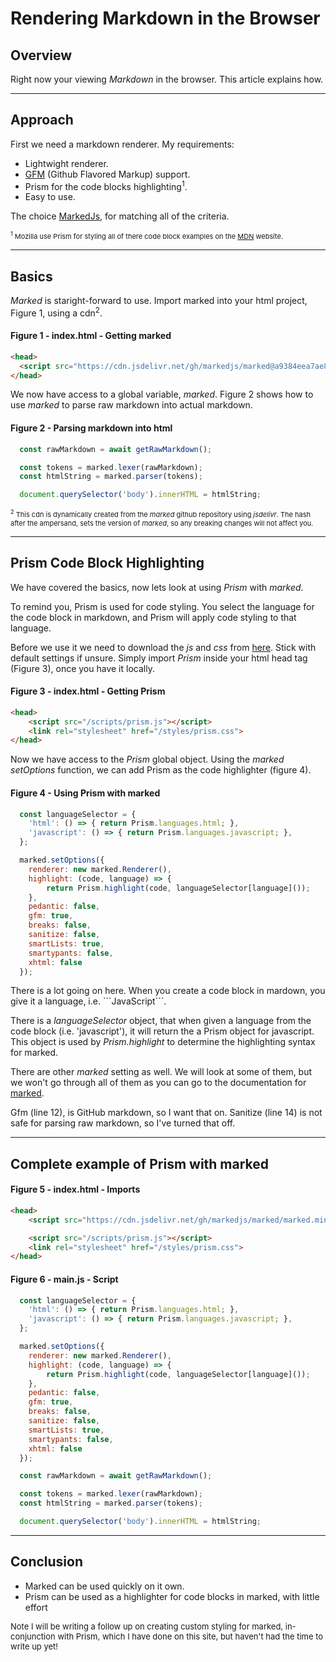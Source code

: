 # Rendering Markdown in the Browser

## Overview

Right now your viewing *Markdown* in the browser. This article explains how.

---

## Approach

First we need a markdown renderer. My requirements:
  - Lightwight renderer.
  - [GFM](https://github.github.com/gfm/) (Github Flavored Markup) support.
  - Prism for the code blocks highlighting<sup>1</sup>.
  - Easy to use.

The choice [MarkedJs](https://marked.js.org/#/README.md#README.md), for matching all of the criteria.

<span style=" font-size:11px;"><sup>1</sup> Mozilla use Prism for styling all of there code block examples on the [MDN](https://developer.mozilla.org/en-US/) website.</span>

---

## Basics

*Marked* is staright-forward to use. Import marked into your html project, Figure 1, using a cdn<sup>2</sup>.



#### Figure 1 - index.html - Getting marked
```html
<head>
  <script src="https://cdn.jsdelivr.net/gh/markedjs/marked@a9384eea7ae8bea6ef8a95470b315c73fdb3c189/marked.min.js"></script>;
</head>
```

We now have access to a global variable, *marked*. Figure 2 shows how to use *marked* to parse raw markdown into actual markdown.

#### Figure 2 - Parsing markdown into html
```javascript
  const rawMarkdown = await getRawMarkdown();

  const tokens = marked.lexer(rawMarkdown);
  const htmlString = marked.parser(tokens);

  document.querySelector('body').innerHTML = htmlString;
```


<span style=" font-size:11px;"><sup>2</sup> This cdn is dynamically created from the *marked* github repository using *jsdelivr*. The hash after the ampersand, sets the version of *marked*, so any breaking changes will not affect you.</span>

---

## Prism Code Block Highlighting

We have covered the basics, now lets look at using *Prism* with *marked*.

To remind you, Prism is used for code styling. You select the language for the code block in markdown, and Prism will apply code styling to that language.

Before we use it we need to download the *js* and *css* from [here](https://prismjs.com/download.html#themes=prism&languages=markup+css+clike+javascript). Stick with default settings if unsure. Simply import *Prism* inside your html head tag (Figure 3), once you have it locally.

#### Figure 3 - index.html - Getting Prism
```html
<head>
    <script src="/scripts/prism.js"></script>
    <link rel="stylesheet" href="/styles/prism.css">
</head>
```

Now we have access to the *Prism* global object. Using the *marked* *setOptions* function, we can add Prism as the code highlighter (figure 4). 

#### Figure 4 - Using Prism with marked
```javascript
  const languageSelector = {
    'html': () => { return Prism.languages.html; },
    'javascript': () => { return Prism.languages.javascript; },
  };

  marked.setOptions({
    renderer: new marked.Renderer(),
    highlight: (code, language) => {
        return Prism.highlight(code, languageSelector[language]());
    },
    pedantic: false,
    gfm: true,
    breaks: false,
    sanitize: false,
    smartLists: true,
    smartypants: false,
    xhtml: false
  });
```

There is a lot going on here. When you create a code block in mardown, you give it a language, i.e. \```JavaScript```.

There is a *languageSelector* object, that when given a language from the code block (i.e. 'javascript'), it will return the a Prism object for javascript. This object is used by *Prism.highlight* to determine the highlighting syntax for marked.

There are other *marked* setting as well. We will look at some of them, but we won't go through all of them as you can go to the documentation for [marked](https://marked.js.org/#/USING_ADVANCED.md#options).

Gfm (line 12), is GitHub markdown, so I want that on. Sanitize (line 14) is not safe for parsing raw markdown, so I've turned that off.

---

## Complete example of Prism with marked

#### Figure 5 - index.html - Imports
```html
<head>
    <script src="https://cdn.jsdelivr.net/gh/markedjs/marked/marked.min.js"></script>;

    <script src="/scripts/prism.js"></script>
    <link rel="stylesheet" href="/styles/prism.css">
</head>
```


#### Figure 6 - main.js - Script
```javascript
  const languageSelector = {
    'html': () => { return Prism.languages.html; },
    'javascript': () => { return Prism.languages.javascript; },
  };

  marked.setOptions({
    renderer: new marked.Renderer(),
    highlight: (code, language) => {
        return Prism.highlight(code, languageSelector[language]());
    },
    pedantic: false,
    gfm: true,
    breaks: false,
    sanitize: false,
    smartLists: true,
    smartypants: false,
    xhtml: false
  });

  const rawMarkdown = await getRawMarkdown();

  const tokens = marked.lexer(rawMarkdown);
  const htmlString = marked.parser(tokens);

  document.querySelector('body').innerHTML = htmlString;
```

---

## Conclusion

  - Marked can be used quickly on it own.
  - Prism can be used as a highlighter for code blocks in marked, with little effort


<span style=" font-size:13px;">
Note I will be writing a follow up on creating custom styling for marked, in-conjunction with Prism, which I have done on this site, but haven't had the time to write up yet!</span>